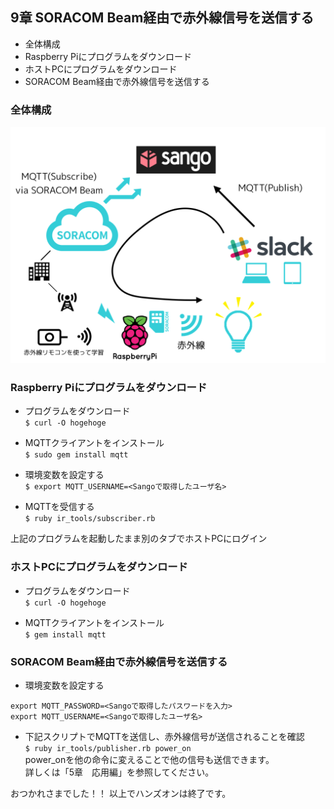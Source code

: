 ## <a name="chapter9">9章 SORACOM Beam経由で赤外線信号を送信する
- 全体構成
- Raspberry Piにプログラムをダウンロード
- ホストPCにプログラムをダウンロード
- SORACOM Beam経由で赤外線信号を送信する

### 全体構成
![](images/demo_pic.png)

### Raspberry Piにプログラムをダウンロード

- プログラムをダウンロード  
`$ curl -O hogehoge`

- MQTTクライアントをインストール  
`$ sudo gem install mqtt`

- 環境変数を設定する  
`$ export MQTT_USERNAME=<Sangoで取得したユーザ名>`

- MQTTを受信する  
`$ ruby ir_tools/subscriber.rb`

上記のプログラムを起動したまま別のタブでホストPCにログイン
### ホストPCにプログラムをダウンロード
- プログラムをダウンロード  
`$ curl -O hogehoge`

- MQTTクライアントをインストール  
`$ gem install mqtt`

### SORACOM Beam経由で赤外線信号を送信する
- 環境変数を設定する

```
export MQTT_PASSWORD=<Sangoで取得したパスワードを入力>
export MQTT_USERNAME=<Sangoで取得したユーザ名>
```
- 下記スクリプトでMQTTを送信し、赤外線信号が送信されることを確認  
`$ ruby ir_tools/publisher.rb power_on`  
power_onを他の命令に変えることで他の信号も送信できます。  
詳しくは「5章　応用編」を参照してください。  

おつかれさまでした！！
以上でハンズオンは終了です。
